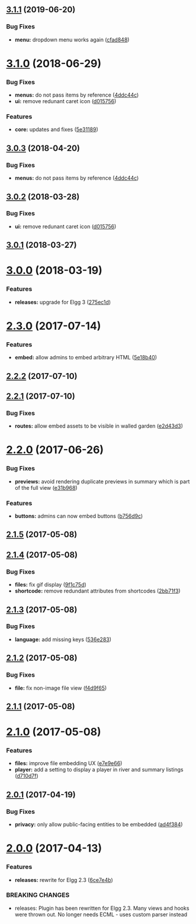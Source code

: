 <a name="3.1.1"></a>
## [3.1.1](https://github.com/hypeJunctionPro/Elgg3-hypeEmbed/compare/3.1.0...3.1.1) (2019-06-20)


### Bug Fixes

* **menu:** dropdown menu works again ([cfad848](https://github.com/hypeJunctionPro/Elgg3-hypeEmbed/commit/cfad848))



<a name="3.1.0"></a>
# [3.1.0](https://github.com/hypeJunctionPro/Elgg3-hypeEmbed/compare/3.0.0...3.1.0) (2018-06-29)


### Bug Fixes

* **menus:** do not pass items by reference ([4ddc44c](https://github.com/hypeJunctionPro/Elgg3-hypeEmbed/commit/4ddc44c))
* **ui:** remove redunant caret icon ([d015756](https://github.com/hypeJunctionPro/Elgg3-hypeEmbed/commit/d015756))


### Features

* **core:** updates and fixes ([5e31189](https://github.com/hypeJunctionPro/Elgg3-hypeEmbed/commit/5e31189))



<a name="3.0.3"></a>
## [3.0.3](https://github.com/hypeJunctionPro/Elgg3-hypeEmbed/compare/3.0.2...3.0.3) (2018-04-20)


### Bug Fixes

* **menus:** do not pass items by reference ([4ddc44c](https://github.com/hypeJunctionPro/Elgg3-hypeEmbed/commit/4ddc44c))



<a name="3.0.2"></a>
## [3.0.2](https://github.com/hypeJunctionPro/Elgg3-hypeEmbed/compare/3.0.1...3.0.2) (2018-03-28)


### Bug Fixes

* **ui:** remove redunant caret icon ([d015756](https://github.com/hypeJunctionPro/Elgg3-hypeEmbed/commit/d015756))



<a name="3.0.1"></a>
## [3.0.1](https://github.com/hypeJunctionPro/Elgg3-hypeEmbed/compare/3.0.0...3.0.1) (2018-03-27)



<a name="3.0.0"></a>
# [3.0.0](https://github.com/hypeJunctionPro/Elgg3-hypeEmbed/compare/2.3.0...3.0.0) (2018-03-19)


### Features

* **releases:** upgrade for Elgg 3 ([275ec1d](https://github.com/hypeJunctionPro/Elgg3-hypeEmbed/commit/275ec1d))



<a name="2.3.0"></a>
# [2.3.0](https://github.com/hypeJunction/hypeEmbed/compare/2.2.2...v2.3.0) (2017-07-14)


### Features

* **embed:** allow admins to embed arbitrary HTML ([5e18b40](https://github.com/hypeJunction/hypeEmbed/commit/5e18b40))



<a name="2.2.2"></a>
## [2.2.2](https://github.com/hypeJunction/hypeEmbed/compare/2.2.1...v2.2.2) (2017-07-10)




<a name="2.2.1"></a>
## [2.2.1](https://github.com/hypeJunction/hypeEmbed/compare/2.2.0...v2.2.1) (2017-07-10)


### Bug Fixes

* **routes:** allow embed assets to be visible in walled garden ([e2d43d3](https://github.com/hypeJunction/hypeEmbed/commit/e2d43d3))



<a name="2.2.0"></a>
# [2.2.0](https://github.com/hypeJunction/hypeEmbed/compare/2.1.5...v2.2.0) (2017-06-26)


### Bug Fixes

* **previews:** avoid rendering duplicate previews in summary which is part of the full view ([e31b968](https://github.com/hypeJunction/hypeEmbed/commit/e31b968))

### Features

* **buttons:** admins can now embed buttons ([b756d9c](https://github.com/hypeJunction/hypeEmbed/commit/b756d9c))



<a name="2.1.5"></a>
## [2.1.5](https://github.com/hypeJunction/hypeEmbed/compare/2.1.4...v2.1.5) (2017-05-08)




<a name="2.1.4"></a>
## [2.1.4](https://github.com/hypeJunction/hypeEmbed/compare/2.1.3...v2.1.4) (2017-05-08)


### Bug Fixes

* **files:** fix gif display ([9f1c75d](https://github.com/hypeJunction/hypeEmbed/commit/9f1c75d))
* **shortcode:** remove redundant attributes from shortcodes ([2bb71f3](https://github.com/hypeJunction/hypeEmbed/commit/2bb71f3))



<a name="2.1.3"></a>
## [2.1.3](https://github.com/hypeJunction/hypeEmbed/compare/2.1.2...v2.1.3) (2017-05-08)


### Bug Fixes

* **language:** add missing keys ([536e283](https://github.com/hypeJunction/hypeEmbed/commit/536e283))



<a name="2.1.2"></a>
## [2.1.2](https://github.com/hypeJunction/hypeEmbed/compare/2.1.1...v2.1.2) (2017-05-08)


### Bug Fixes

* **file:** fix non-image file view ([f4d9f65](https://github.com/hypeJunction/hypeEmbed/commit/f4d9f65))



<a name="2.1.1"></a>
## [2.1.1](https://github.com/hypeJunction/hypeEmbed/compare/2.1.0...v2.1.1) (2017-05-08)




<a name="2.1.0"></a>
# [2.1.0](https://github.com/hypeJunction/hypeEmbed/compare/2.0.1...v2.1.0) (2017-05-08)


### Features

* **files:** improve file embedding UX ([e7e9e66](https://github.com/hypeJunction/hypeEmbed/commit/e7e9e66))
* **player:** add a setting to display a player in river and summary listings ([d710d7f](https://github.com/hypeJunction/hypeEmbed/commit/d710d7f))



<a name="2.0.1"></a>
## [2.0.1](https://github.com/hypeJunction/hypeEmbed/compare/2.0.0...v2.0.1) (2017-04-19)


### Bug Fixes

* **privacy:** only allow public-facing entities to be embedded ([ad4f384](https://github.com/hypeJunction/hypeEmbed/commit/ad4f384))



<a name="2.0.0"></a>
# [2.0.0](https://github.com/hypeJunction/hypeEmbed/compare/1.1.2...v2.0.0) (2017-04-13)


### Features

* **releases:** rewrite for Elgg 2.3 ([6ce7e4b](https://github.com/hypeJunction/hypeEmbed/commit/6ce7e4b))


### BREAKING CHANGES

* releases: Plugin has been rewritten for Elgg 2.3. Many views and hooks were
thrown out. No longer needs ECML - uses custom parser instead




